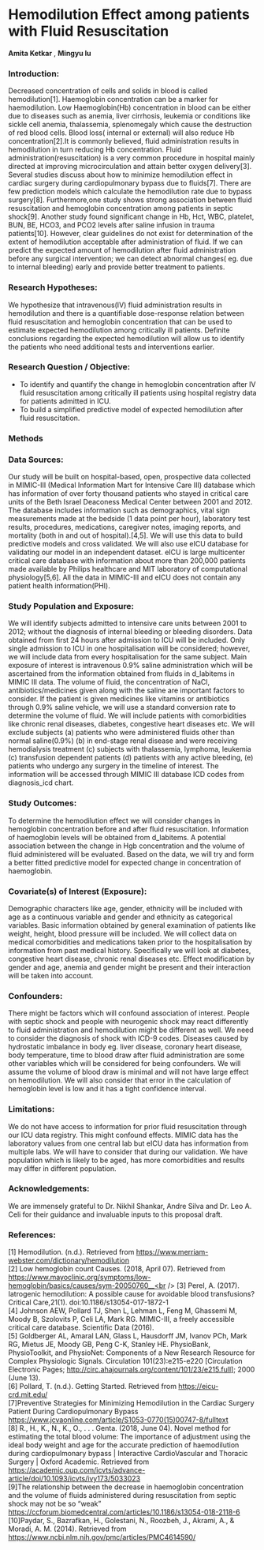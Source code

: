 # Hemodilution Effect among patients with Fluid Resuscitation 
**Amita Ketkar** , **Mingyu lu**

### Introduction:

Decreased concentration of cells and solids in blood is called hemodilution[1]. Haemoglobin concentration can be a marker for haemodilution. Low Haemoglobin(Hb) concentration in blood can be either due to diseases such as anemia, liver cirrhosis, leukemia or conditions like sickle cell anemia, thalassemia, splenomegaly which cause the destruction of red blood cells. Blood loss( internal or external) will also reduce Hb concentration[2].It is commonly believed, fluid administration results in hemodilution in turn reducing Hb concentration. Fluid administration(resuscitation) is a very common procedure in hospital mainly directed at improving microcirculation and attain better oxygen delivery[3]. Several studies discuss about how to minimize hemodilution effect in cardiac surgery during cardiopulmonary bypass due to fluids[7]. There are few prediction models which calculate the hemodilution rate due to bypass surgery[8]. Furthermore,one study shows strong association between fluid resuscitation and hemoglobin concentration among patients in septic shock[9]. Another study found significant change in Hb, Hct, WBC, platelet, BUN, BE, HCO3, and PCO2 levels after saline infusion in trauma patients[10].  However, clear guidelines do not exist for determination of the extent of hemodilution acceptable after administration of fluid. If we can predict the expected amount of hemodilution after fluid administration before any surgical intervention; we can detect abnormal changes( eg. due to internal bleeding) early and provide better treatment to patients.

### Research Hypotheses:

We hypothesize that intravenous(IV) fluid administration results in hemodilution and there is a quantifiable dose-response relation between fluid resuscitation and hemoglobin concentration that can be used to estimate expected hemodilution among critically ill patients.  Definite conclusions regarding the expected hemodilution will allow us to identify the patients who need additional tests and interventions earlier.

### Research Question / Objective:

 * To identify and quantify the change in hemoglobin concentration after IV fluid resuscitation among critically ill patients using hospital registry data for patients admitted in ICU. 
 * To build a simplified predictive model of expected hemodilution after fluid resuscitation. 

### Methods

### Data Sources:

Our study will be built on hospital-based, open, prospective data collected in MIMIC-III (Medical Information Mart for Intensive Care III) database which has information of over forty thousand patients who stayed in critical care units of the Beth Israel Deaconess Medical Center between 2001 and 2012. The database includes information such as demographics, vital sign measurements made at the bedside (1 data point per hour), laboratory test results, procedures, medications, caregiver notes, imaging reports, and mortality (both in and out of hospital).[4,5]. We will use this data to build predictive models and cross validated. We will also use eICU database for validating our model in an independent dataset. eICU is large multicenter critical care database with information about more than 200,000 patients made available by Philips healthcare and MIT laboratory of computational physiology[5,6]. All the data in MIMIC-III and eICU does not contain any patient health information(PHI).


### Study Population and Exposure:

We will identify subjects admitted to intensive care units between 2001 to 2012; without the diagnosis of internal bleeding or bleeding disorders. Data obtained from first 24 hours after admission to ICU will be included. Only single admission to ICU in one hospitalisation will be considered; however, we will include data from every hospitalisation for the same subject. Main exposure of interest is intravenous 0.9% saline administration which will be ascertained from the information obtained from fluids in d_labitems in MIMIC III data. The volume of fluid, the concentration of NaCl, antibiotics/medicines given along with the saline are important factors to consider. If the patient is given medicines like vitamins or antibiotics through 0.9% saline vehicle, we will use a standard conversion rate to determine the volume of fluid.  We will include patients with comorbidities like chronic renal diseases, diabetes, congestive heart diseases etc. 
We will exclude subjects (a) patients who were administered fluids other than normal saline(0.9%) (b) in end-stage renal disease and were receiving hemodialysis treatment (c) subjects with thalassemia, lymphoma, leukemia (c) transfusion dependent patients (d) patients with any active bleeding, (e) patients who undergo any surgery in the timeline of interest. The information will be accessed through MIMIC III database ICD codes from diagnosis_icd chart.


### Study Outcomes:

To determine the hemodilution effect we will consider changes in hemoglobin concentration before and after fluid resuscitation. Information of haemoglobin levels will be obtained from d_labitems. A potential association between the change in Hgb concentration and the volume of fluid administered will be evaluated. Based on the data, we will try and form a better fitted predictive model for expected change in concentration of haemoglobin.


### Covariate(s) of Interest (Exposure):

Demographic characters like age, gender, ethnicity will be included with age as a continuous variable and gender and ethnicity as categorical variables. Basic information obtained by general examination of patients like weight, height, blood pressure will be included. We will collect data on medical comorbidities and medications taken prior to the hospitalisation by information from past medical history. Specifically we will look at diabetes, congestive heart disease, chronic renal diseases etc. Effect modification by gender and age, anemia and gender might be present and their interaction will be taken into account.


### Confounders:

There might be factors which will confound association of interest. People with septic shock and people with neurogenic shock may react differently to fluid administration and hemodilution might be different as well. We need to consider the diagnosis of shock with ICD-9 codes. Diseases caused by hydrostatic imbalance in body eg. liver disease, coronary heart disease, body temperature, time to blood draw after fluid administration are some other variables which will be considered for being confounders. We will assume the volume of blood draw is minimal and will not have large effect on hemodilution. We will also consider that error in the calculation of hemoglobin level is low and it has a tight confidence interval. 

### Limitations:

We do not have access to information for prior fluid resuscitation through our ICU data registry. This might confound effects. MIMIC data has the laboratory values from one central lab but eICU data has information from multiple labs. We will have to consider that during our validation. We have population which is likely to be aged, has more comorbidities and results may differ in different population. 


### Acknowledgements:

We are immensely grateful to Dr. Nikhil Shankar, Andre Silva and Dr. Leo A. Celi for their guidance and invaluable inputs to this proposal draft. 

### References:
[1]  Hemodilution. (n.d.). Retrieved from https://www.merriam-webster.com/dictionary/hemodilution <br />
[2] Low hemoglobin count Causes. (2018, April 07). Retrieved from https://www.mayoclinic.org/symptoms/low-hemoglobin/basics/causes/sym-20050760__<br />
[3] Perel, A. (2017). Iatrogenic hemodilution: A possible cause for avoidable blood transfusions? Critical Care,21(1). doi:10.1186/s13054-017-1872-1<br />
[4] Johnson AEW, Pollard TJ, Shen L, Lehman L, Feng M, Ghassemi M, Moody B, Szolovits P, Celi LA, Mark RG. MIMIC-III, a freely accessible critical care database. Scientific Data (2016). <br />
[5] Goldberger AL, Amaral LAN, Glass L, Hausdorff JM, Ivanov PCh, Mark RG, Mietus JE, Moody GB, Peng C-K, Stanley HE. PhysioBank, PhysioToolkit, and PhysioNet: Components of a New Research Resource for Complex Physiologic Signals. Circulation 101(23):e215-e220 [Circulation Electronic Pages; http://circ.ahajournals.org/content/101/23/e215.full]; 2000 (June 13).<br />
[6] Pollard, T. (n.d.). Getting Started. Retrieved from https://eicu-crd.mit.edu/<br />
[7]Preventive Strategies for Minimizing Hemodilution in the Cardiac Surgery Patient During Cardiopulmonary Bypass https://www.jcvaonline.com/article/S1053-0770(15)00747-8/fulltext<br />
[8] R., H., K., N., K., O., . . . Genta. (2018, June 04). Novel method for estimating the total blood volume: The importance of adjustment using the ideal body weight and age for the accurate prediction of haemodilution during cardiopulmonary bypass | Interactive CardioVascular and Thoracic Surgery | Oxford Academic. Retrieved from https://academic.oup.com/icvts/advance-article/doi/10.1093/icvts/ivy173/5033023<br />
[9]The relationship between the decrease in haemoglobin concentration and the volume of fluids administered during resuscitation from septic shock may not be so “weak” https://ccforum.biomedcentral.com/articles/10.1186/s13054-018-2118-6 <br />
[10]Paydar, S., Bazrafkan, H., Golestani, N., Roozbeh, J., Akrami, A., & Moradi, A. M. (2014). Retrieved from https://www.ncbi.nlm.nih.gov/pmc/articles/PMC4614590/<br />
